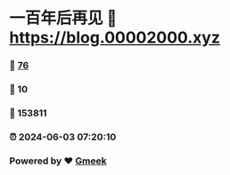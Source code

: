 # 一百年后再见 :link: https://blog.00002000.xyz 
### :page_facing_up: [76](https://blog.00002000.xyz/tag.html) 
### :speech_balloon: 10 
### :hibiscus: 153811 
### :alarm_clock: 2024-06-03 07:20:10 
### Powered by :heart: [Gmeek](https://github.com/Meekdai/Gmeek)
